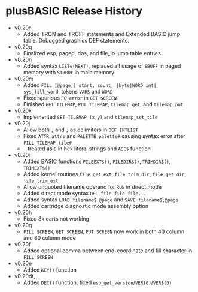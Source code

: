 # plusBASIC Release History

 - v0.20r
    - Added TRON and TROFF statements and Extended BASIC jump table. Debugged graphics DEF statements.
 - v0.20q 
    - Finalized esp, paged, dos, and file_io jump table entries
 - v0.20n 
    - Added syntax `LIST$(NEXT)`, replaced all usage of `SBUFF` in paged memory with `STRBUF` in main memory
 - v0.20m
   - Added `FILL [@page,] start, count, |byte|WORD int|`,  `sys_fill_word`, tokens `VARS` and `WORD`
   - Fixed spurious `FC error` in `GET SCREEN`
   - Finished `GET TILEMAP`, `PUT_TILEMAP`, `tilemap_get`, and `tilemap_put`
 - v0.20k
   - Implemented `SET TILEMAP (x,y)` and `tilemap_set_tile`
 - v0.20j 
   - Allow both `,` and `;` as delimiters in `DEF INTLIST`
   - Fixed `ATTR attrs` and `PALETTE palette#` causing syntax error after `FILL TILEMAP tile#`
   - `.` treated as `0` in hex literal strings and `ASC$` function
 - v0.20i
   - Added BASIC functions `FILEEXT$()`, `FILEDIR$()`, `TRIMDIR$()`, `TRIMEXT$()`
   - Added kernel routines `file_get_ext`, `file_trim_dir`, `file_get_dir`, `file_trim_ext`
   - Allow unquoted filename operand for `RUN` in direct mode
   - Added direct mode syntax `DEL file file file...`
   - Added syntax `LOAD filename$,@page` and `SAVE filename$,@page`
   - Added cartridge diagnostic mode assembly option
 - v0.20h
   - Fixed 8k carts not working
 - v0.20g 
   - `FILL SCREEN`, `GET SCREEN`, `PUT SCREEN` now work in both 40 column and 80 column mode
 - v0.20f 
   - Added optional comma between end-coordinate and fill character in `FILL SCREEN`
 - v0.20e 
   - Added `KEY()` function
 - v0.20dt,
   - Added `DEC()` function, fixed `esp_get_version`/`VER(0)`/`VER$(0)`

